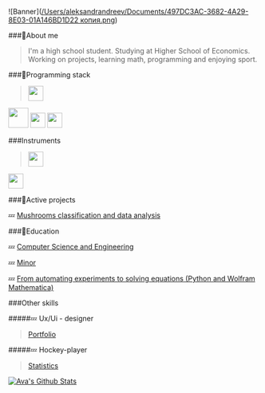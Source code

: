 ![Banner]([/Users/aleksandrandreev/Documents/497DC3AC-3682-4A29-8E03-01A146BD1D22 копия.png](https://cloud.mail.ru/public/X3V3/mBsqS7HCv))

###🚾About me

>I'm a high school student.
Studying at Higher School of Economics. Working on projects, learning math, programming and enjoying sport.

###🚾Programming stack

><img src="/Users/aleksandrandreev/Downloads/ISO_C++_Logo.svg.png" width="30"/>
<img src="/Users/aleksandrandreev/Downloads/Unknown.png" width="40"/>
<img src="/Users/aleksandrandreev/Downloads/python-logo-only.png" width="30"/>
<img src="/Users/aleksandrandreev/Downloads/images.png" width="30"/>

###Instruments
><img src="/Users/aleksandrandreev/Downloads/Git_icon.svg.png" width="30"/>
<img src="/Users/aleksandrandreev/Downloads/97_Docker_logo_logos-512.webp" width="30"/>

###🚾Active projects

💤 [Mushrooms classification and data analysis](https://github.com/Spaceboy450/data_analysis_hse)


###🚾Education

💤 [Computer Science and Engineering](https://www.hse.ru/ba/isct/)

💤 [Minor](https://electives.hse.ru/applied_stat/)

💤  [From automating experiments to solving equations (Python and Wolfram Mathematica)](https://www.hse.ru/edu/courses/925097327)

###Other skills

#####💤 Ux/Ui - designer
>[Portfolio](https://dprofile.ru/sosylka)

#####💤 Hockey-player
>[Statistics](https://r-hockey.ru/people/player/583-001-0103927-5)


[![Ava's Github Stats](https://github-readme-stats.vercel.app/api?username=Sosylka19)](https://github.com/anuraghazra/github-readme-stats)


